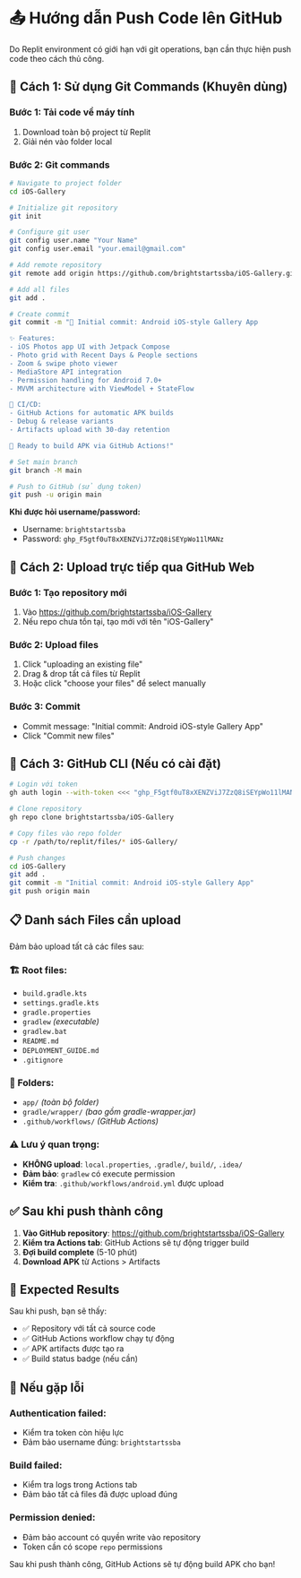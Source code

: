 # 📤 Hướng dẫn Push Code lên GitHub

Do Replit environment có giới hạn với git operations, bạn cần thực hiện push code theo cách thủ công.

## 🔄 Cách 1: Sử dụng Git Commands (Khuyên dùng)

### Bước 1: Tải code về máy tính
1. Download toàn bộ project từ Replit
2. Giải nén vào folder local

### Bước 2: Git commands
```bash
# Navigate to project folder
cd iOS-Gallery

# Initialize git repository
git init

# Configure git user
git config user.name "Your Name"
git config user.email "your.email@gmail.com"

# Add remote repository
git remote add origin https://github.com/brightstartssba/iOS-Gallery.git

# Add all files
git add .

# Create commit
git commit -m "🎉 Initial commit: Android iOS-style Gallery App

✨ Features:
- iOS Photos app UI with Jetpack Compose
- Photo grid with Recent Days & People sections  
- Zoom & swipe photo viewer
- MediaStore API integration
- Permission handling for Android 7.0+
- MVVM architecture with ViewModel + StateFlow

🚀 CI/CD:
- GitHub Actions for automatic APK builds
- Debug & release variants
- Artifacts upload with 30-day retention

📱 Ready to build APK via GitHub Actions!"

# Set main branch
git branch -M main

# Push to GitHub (sử dụng token)
git push -u origin main
```

**Khi được hỏi username/password:**
- Username: `brightstartssba`
- Password: `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`

## 🔄 Cách 2: Upload trực tiếp qua GitHub Web

### Bước 1: Tạo repository mới
1. Vào https://github.com/brightstartssba/iOS-Gallery
2. Nếu repo chưa tồn tại, tạo mới với tên "iOS-Gallery"

### Bước 2: Upload files
1. Click "uploading an existing file"
2. Drag & drop tất cả files từ Replit
3. Hoặc click "choose your files" để select manually

### Bước 3: Commit
- Commit message: "Initial commit: Android iOS-style Gallery App"
- Click "Commit new files"

## 🔄 Cách 3: GitHub CLI (Nếu có cài đặt)

```bash
# Login với token
gh auth login --with-token <<< "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"

# Clone repository
gh repo clone brightstartssba/iOS-Gallery

# Copy files vào repo folder
cp -r /path/to/replit/files/* iOS-Gallery/

# Push changes
cd iOS-Gallery
git add .
git commit -m "Initial commit: Android iOS-style Gallery App"
git push origin main
```

## 📋 Danh sách Files cần upload

Đảm bảo upload tất cả các files sau:

### 🏗️ Root files:
- `build.gradle.kts`
- `settings.gradle.kts` 
- `gradle.properties`
- `gradlew` *(executable)*
- `gradlew.bat`
- `README.md`
- `DEPLOYMENT_GUIDE.md`
- `.gitignore`

### 📁 Folders:
- `app/` *(toàn bộ folder)*
- `gradle/wrapper/` *(bao gồm gradle-wrapper.jar)*
- `.github/workflows/` *(GitHub Actions)*

### ⚠️ Lưu ý quan trọng:
- **KHÔNG upload**: `local.properties`, `.gradle/`, `build/`, `.idea/`
- **Đảm bảo**: `gradlew` có execute permission
- **Kiểm tra**: `.github/workflows/android.yml` được upload

## ✅ Sau khi push thành công

1. **Vào GitHub repository**: https://github.com/brightstartssba/iOS-Gallery
2. **Kiểm tra Actions tab**: GitHub Actions sẽ tự động trigger build
3. **Đợi build complete** (5-10 phút)
4. **Download APK** từ Actions > Artifacts

## 🎯 Expected Results

Sau khi push, bạn sẽ thấy:
- ✅ Repository với tất cả source code
- ✅ GitHub Actions workflow chạy tự động
- ✅ APK artifacts được tạo ra
- ✅ Build status badge (nếu cần)

## 🐛 Nếu gặp lỗi

### Authentication failed:
- Kiểm tra token còn hiệu lực
- Đảm bảo username đúng: `brightstartssba`

### Build failed:
- Kiểm tra logs trong Actions tab
- Đảm bảo tất cả files đã được upload đúng

### Permission denied:
- Đảm bảo account có quyền write vào repository
- Token cần có scope `repo` permissions

Sau khi push thành công, GitHub Actions sẽ tự động build APK cho bạn!